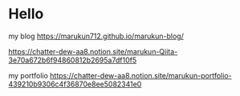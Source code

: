 # Hello

my blog
https://marukun712.github.io/marukun-blog/

   https://chatter-dew-aa8.notion.site/marukun-Qiita-3e70a672b6f94860812b2695a7df10f5

my portfolio
https://chatter-dew-aa8.notion.site/marukun-portfolio-439210b9306c4f36870e8ee5082341e0
